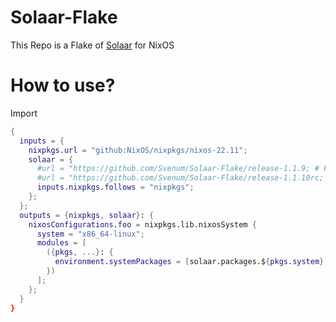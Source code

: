 # Solaar-Flake
This Repo is a Flake of [Solaar](https://github.com/pwr-Solaar/Solaar) for NixOS

# How to use?

Import
```nix
{
  inputs = {
    nixpkgs.url = "github:NixOS/nixpkgs/nixos-22.11";
    solaar = {
      #url = "https://github.com/Svenum/Solaar-Flake/release-1.1.9; # For latest stable version
      #url = "https://github.com/Svenum/Solaar-Flake/release-1.1.10rc; # For latest beta version
      inputs.nixpkgs.follows = "nixpkgs";
    };
  };
  outputs = {nixpkgs, solaar}: {
    nixosConfigurations.foo = nixpkgs.lib.nixosSystem {
      system = "x86_64-linux";
      modules = [
        ({pkgs, ...}: {
          environment.systemPackages = [solaar.packages.${pkgs.system}.solaar];
        })
      ];
    };
  }
}
```
